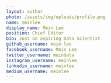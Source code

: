 ```yaml
---
layout: author
photo: /assets/img/uploads/profile.png
name: meinlee
display_name: Mein Lee
position: Chief Editor
bio: Just an aspiring Data Scientist
github_username: mein-lee
facebook_username: Mein Lee
twitter_username: meindata
instagram_username: meinlee_
linkedin_username: meinlee
medium_username: meinlee
---
```


